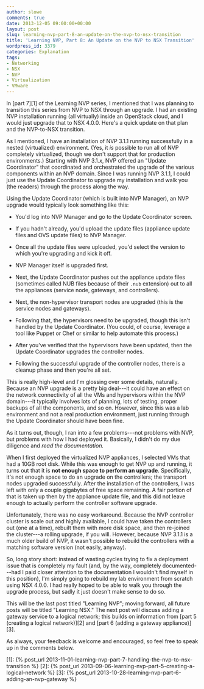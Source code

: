```yaml
---
author: slowe
comments: true
date: 2013-12-05 09:00:00+00:00
layout: post
slug: learning-nvp-part-8-an-update-on-the-nvp-to-nsx-transition
title: 'Learning NVP, Part 8: An Update on the NVP to NSX Transition'
wordpress_id: 3379
categories: Explanation
tags:
- Networking
- NSX
- NVP
- Virtualization
- VMware
---
```


In [part 7][1] of the Learning NVP series, I mentioned that I was planning to transition this series from NVP to NSX through an upgrade. I had an existing NVP installation running (all virtually) inside an OpenStack cloud, and I would just upgrade that to NSX 4.0.0. Here's a quick update on that plan and the NVP-to-NSX transition.

As I mentioned, I have an installation of NVP 3.1.1 running successfully in a nested (virtualized) environment. (Yes, it _is_ possible to run all of NVP completely virtualized, though we don't support that for production environments.) Starting with NVP 3.1._x_, NVP offered an "Update Coordinator" that coordinated and orchestrated the upgrade of the various components within an NVP domain. Since I was running NVP 3.1.1, I could just use the Update Coordinator to upgrade my installation and walk you (the readers) through the process along the way.

Using the Update Coordinator (which is built into NVP Manager), an NVP upgrade would typically look something like this:

* You'd log into NVP Manager and go to the Update Coordinator screen.

* If you hadn't already, you'd upload the update files (appliance update files and OVS update files) to NVP Manager.

* Once all the update files were uploaded, you'd select the version to which you're upgrading and kick it off.

* NVP Manager itself is upgraded first.

* Next, the Update Coordinator pushes out the appliance update files (sometimes called NUB files because of their `.nub` extension) out to all the appliances (service node, gateways, and controllers).

* Next, the non-hypervisor transport nodes are upgraded (this is the service nodes and gateways).

* Following that, the hypervisors need to be upgraded, though this isn't handled by the Update Coordinator. (You could, of course, leverage a tool like Puppet or Chef or similar to help automate this process.)

* After you've verified that the hypervisors have been updated, then the Update Coordinator upgrades the controller nodes.

* Following the successful upgrade of the controller nodes, there is a cleanup phase and then you're all set.

This is really high-level and I'm glossing over some details, naturally. Because an NVP upgrade is a pretty big deal---it could have an effect on the network connectivity of all the VMs and hypervisors within the NVP domain---it typically involves lots of planning, lots of testing, proper backups of all the components, and so on. However, since this was a lab environment and not a real production environment, just running through the Update Coordinator should have been fine.

As it turns out, though, I ran into a few problems---not problems with NVP, but problems with how I had deployed it. Basically, I didn't do my due diligence and _read the documentation._

When I first deployed the virtualized NVP appliances, I selected VMs that had a 10GB root disk. While this was enough to get NVP up and running, it turns out that it is **not enough space to perform an upgrade**. Specifically, it's not enough space to do an upgrade on the controllers; the transport nodes upgraded successfully. After the installation of the controllers, I was left with only a couple gigabytes of free space remaining. A fair portion of that is taken up then by the appliance update file, and this did not leave enough to actually perform the controller software upgrade.

Unfortunately, there was no easy workaround. Because the NVP controller cluster is scale out and highly available, I could have taken the controllers out (one at a time), rebuilt them with more disk space, and then re-joined the cluster---a rolling upgrade, if you will. However, because NVP 3.1.1 is a much older build of NVP, it wasn't possible to rebuild the controllers with a matching software version (not easily, anyway).

So, long story short: instead of wasting cycles trying to fix a deployment issue that is completely my fault (and, by the way, completely documented---had I paid closer attention to the documentation I wouldn't find myself in this position), I'm simply going to rebuild my lab environment from scratch using NSX 4.0.0. I had really hoped to be able to walk you through the upgrade process, but sadly it just doesn't make sense to do so.

This will be the last post titled "Learning NVP"; moving forward, all future posts will be titled "Learning NSX." The next post will discuss adding a gateway service to a logical network; this builds on information from [part 5 (creating a logical network)][2] and [part 6 (adding a gateway appliance)][3].

As always, your feedback is welcome and encouraged, so feel free to speak up in the comments below.

[1]: {% post_url 2013-11-01-learning-nvp-part-7-handling-the-nvp-to-nsx-transition %}
[2]: {% post_url 2013-09-06-learning-nvp-part-5-creating-a-logical-network %}
[3]: {% post_url 2013-10-28-learning-nvp-part-6-adding-an-nvp-gateway %}
